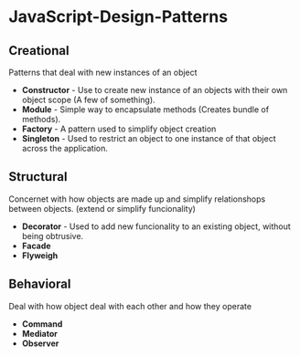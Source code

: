 # JavaScript-Design-Patterns

## Creational

Patterns that deal with new instances of an object

- **Constructor** - Use to create new instance of an objects with their own object scope (A few of something).
- **Module** - Simple way to encapsulate methods (Creates bundle of methods).
- **Factory** - A pattern used to simplify object creation
- **Singleton** - Used to restrict an object to one instance of that object across the application.

## Structural

Concernet with how objects are made up and simplify relationshops between objects. (extend or simplify funcionality)

- **Decorator** - Used to add new funcionality to an existing object, without being obtrusive.
- **Facade**
- **Flyweigh**

## Behavioral

Deal with how object deal with each other and how they operate

- **Command**
- **Mediator**
- **Observer**
